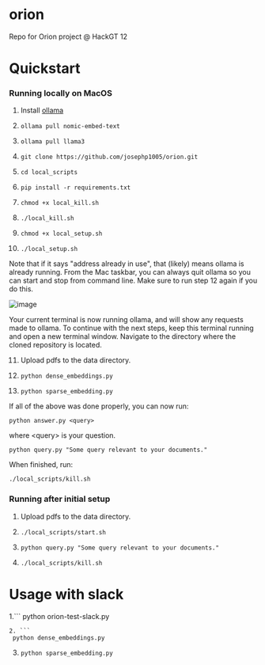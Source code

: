 # orion
Repo for Orion project @ HackGT 12

# Quickstart

### Running locally on MacOS

1. Install [ollama](https://ollama.com/)
2. ```
   ollama pull nomic-embed-text
   ```
3. ```
   ollama pull llama3
   ```
4. ```
   git clone https://github.com/josephp1005/orion.git
   ```
5. ```
   cd local_scripts
   ```
6. ```
   pip install -r requirements.txt
   ```
7. ```
   chmod +x local_kill.sh
   ```
8. ```
   ./local_kill.sh
   ```
9. ```
   chmod +x local_setup.sh
   ```
10. ```
    ./local_setup.sh
    ```
    
Note that if it says "address already in use", that (likely) means ollama is already running. From the Mac taskbar, you can always quit ollama so you can start and stop from command line. Make sure to run step 12 again if you do this.

![image](https://github.com/AD1616/HPC-Training-AI/assets/64157584/2547e651-3ee8-47bf-ba83-4e4eca0764e9)

Your current terminal is now running ollama, and will show any requests made to ollama. To continue with the next steps, keep this terminal running and open a new terminal window. Navigate to the directory where the cloned repository is located.

11. Upload pdfs to the data directory. 
12. ```
    python dense_embeddings.py
    ```
13. ```
    python sparse_embedding.py
    ```
    
If all of the above was done properly, you can now run:

```
python answer.py <query>
```

where \<query\> is your question.

```
python query.py "Some query relevant to your documents." 
```

When finished, run:

```
./local_scripts/kill.sh
```

### Running after initial setup

1. Upload pdfs to the data directory. 
2. ```
   ./local_scripts/start.sh
   ```
3. ```
   python query.py "Some query relevant to your documents." 
   ```
4. ```
   ./local_scripts/kill.sh
   ```

# Usage with slack
1.```
  python orion-test-slack.py
  ```
2. ```
   python dense_embeddings.py
   ```
3. ```
   python sparse_embedding.py
   ```

